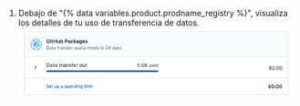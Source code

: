 1. Debajo de "{% data variables.product.prodname_registry %}", visualiza los detalles de tu uso de transferencia de datos. ![Detalles de uso de transferencia de datos](/assets/images/help/billing/packages-data.png)
